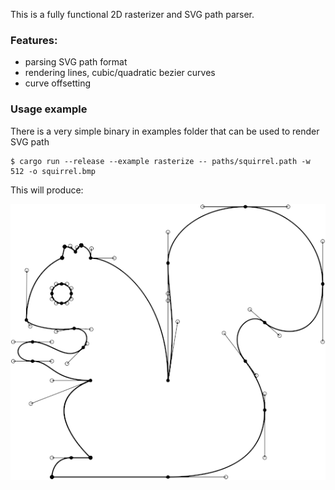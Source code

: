 This is a fully functional 2D rasterizer and SVG path parser.
### Features:
- parsing SVG path format
- rendering lines, cubic/quadratic bezier curves
- curve offsetting

### Usage example
There is a very simple binary in examples folder that can be used to render SVG path
```
$ cargo run --release --example rasterize -- paths/squirrel.path -w 512 -o squirrel.bmp
```
This will produce:

![squirrel](paths/squirrel.png?s=512)
